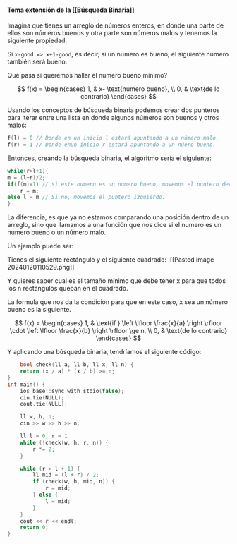 #### Tema extensión de la [[Búsqueda Binaria]]

Imagina que tienes un arreglo de números enteros, en donde una parte de ellos son números buenos y otra parte son números malos y tenemos la siguiente propiedad.

Si `x-good => x+1-good`, es decir, si un numero es bueno, el siguiente número también será bueno. 

Qué pasa si queremos hallar el numero bueno mínimo?

$$
f(x) = \begin{cases} 1, & x- \text{numero bueno}, \\ 0, & \text{de lo contrario} \end{cases}
$$

Usando los conceptos de búsqueda binaria podemos crear dos punteros para iterar entre una lista en donde algunos números son buenos y otros malos:

```cpp
f(l) = 0 // Donde en un inicio l estará apuntando a un número malo.
f(r) = 1 // Donde enun inicio r estará apuntando a un núero bueno.
```

Entonces, creando la búsqueda binaria, el algoritmo sería el siguiente:

```cpp
while(r>l+1){
m = (l+r)/2;
if(f(m)=1) // si este numero es un numero bueno, movemos el puntero derecho
	r = m;
else l = m // Si no, movemos el puntero izquierdo.
}
```

La diferencia, es que ya no estamos comparando una posición dentro de un arreglo, sino que llamamos a una función que nos dice si el numero es un numero bueno o un número malo.

Un ejemplo puede ser:

Tienes el siguiente rectángulo y el siguiente cuadrado:
![[Pasted image 20240120110529.png]]

Y quieres saber cual es el tamaño mínimo que debe tener x para que todos los n rectángulos quepan en el cuadrado.

La formula que nos da la condición para que en este caso, x sea un número bueno es la siguiente.

$$
f(x) = \begin{cases} 1, & \text{if } \left \lfloor \frac{x}{a} \right \rfloor \cdot \left \lfloor \frac{x}{b} \right \rfloor \ge n, \\ 0, & \text{de lo contrario} \end{cases}
$$

Y aplicando una búsqueda binaria, tendríamos el siguiente código:

```cpp
    bool check(ll a, ll b, ll x, ll n) {
    return (x / a) * (x / b) >= n;
}
int main() {
    ios_base::sync_with_stdio(false);
    cin.tie(NULL);
    cout.tie(NULL);

    ll w, h, n;
    cin >> w >> h >> n;

    ll l = 0, r = 1
    while (!check(w, h, r, n)) {
        r *= 2;
    }

    while (r > l + 1) {
        ll mid = (l + r) / 2;
        if (check(w, h, mid, n)) {
            r = mid;
        } else {
            l = mid;
        }
    }
    cout << r << endl;
    return 0;
}
```